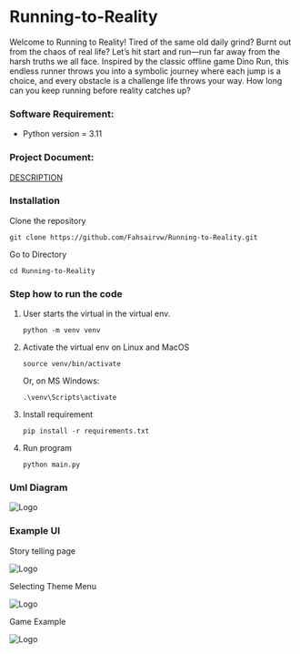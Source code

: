# Running-to-Reality
Welcome to Running to Reality!
Tired of the same old daily grind? Burnt out from the chaos of real life?
Let’s hit start and run—run far away from the harsh truths we all face.
Inspired by the classic offline game Dino Run, this endless runner throws you into a symbolic journey where each jump is a choice, and every obstacle is a challenge life throws your way.
How long can you keep running before reality catches up?

### Software Requirement:
* Python version = 3.11

### Project Document:
[DESCRIPTION](https://github.com/Fahsairvw/Running-to-Reality/blob/main/DESCRIPTION.md)


### Installation
Clone the repository

``` git clone https://github.com/Fahsairvw/Running-to-Reality.git ```

Go to Directory

``` cd Running-to-Reality ```

### Step how to run the code
1. User starts the virtual in the virtual env. 

   ``` python -m venv venv ```
2. Activate the virtual env on Linux and MacOS

   ```source venv/bin/activate ```
 
    Or, on MS Windows:

   ```.\venv\Scripts\activate```
3. Install requirement
 
   ```pip install -r requirements.txt```
4. Run program
   
   ```python main.py```

### Uml Diagram

![Logo](/screenshots/uml.png)

### Example UI
Story telling page

![Logo](/screenshots/visualization/piechart.png)

Selecting Theme Menu

![Logo](/screenshots/gameplay/ThemeMenu.png)

Game Example

![Logo](/screenshots/gameplay/EscapingF.png)






